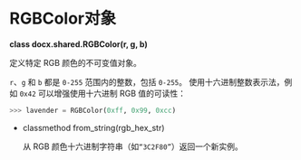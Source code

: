 # RGBColor对象

**class docx.shared.RGBColor(r, g, b)**

定义特定 RGB 颜色的不可变值对象。

`r`、`g` 和 `b` 都是 `0-255` 范围内的整数，包括 `0-255`。 使用十六进制整数表示法，例如 `0x42` 可以增强使用十六进制 RGB 值的可读性：

```python
>>> lavender = RGBColor(0xff, 0x99, 0xcc)
```

- classmethod from_string(rgb_hex_str)

    从 RGB 颜色十六进制字符串（如`“3C2F80”`）返回一个新实例。

